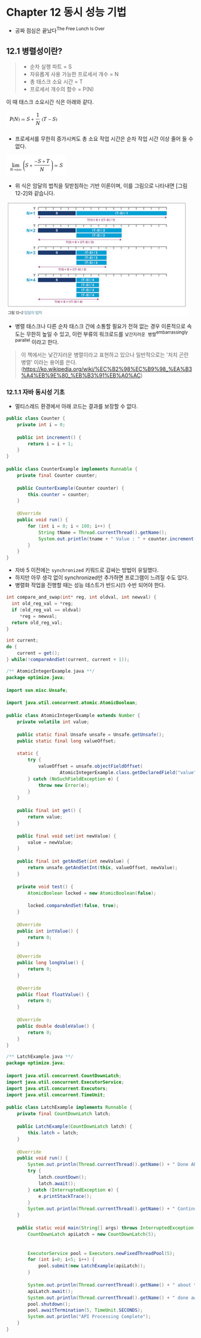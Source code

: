 # Chapter 12 동시 성능 기법

- 공짜 점심은 끝났다<sup>The Free Lunch Is Over</sup>

## 12.1 병렬성이란?

> - 순차 실행 파트 = S
> - 자유롭게 사용 가능한 프로세서 개수 = N
> - 총 태스크 소요 시간 = T
> - 프로세서 개수의 함수 = P(N)
 
이 때 태스크 소요시간 식은 아래와 같다.

![](./img/12_exp.png)

- 프로세서를 무한히 증가시켜도 총 소요 작업 시간은 순차 작업 시간 이상 줄어 들 수 없다.

![](./img/12_exp_limit.png)

- 위 식은 암달의 법칙을 뒷받침하는 기반 이론이며, 이를 그림으로 나타내면 [그림 12-2]와 같습니다.

![그림 12-2 암달의 법칙](./img/12_2.png)

- 병렬 태스크나 다른 순차 태스크 간에 소통할 필요가 전혀 없는 경우 이론적으로 속도는 무한히 높일 수 있고, 이런 부류의 워크로드를 `낯간지러운 병렬`<sup>embarrassingly parallel</sup> 이라고 한다.
> 이 책에서는 낯간지러운 병렬이라고 표현하고 있으나 일반적으로는 '처치 곤란 병렬' 이라는 용어를 쓴다. (https://ko.wikipedia.org/wiki/%EC%B2%98%EC%B9%98_%EA%B3%A4%EB%9E%80_%EB%B3%91%EB%A0%AC)

### 12.1.1 자바 동시성 기초

- 멀티스레드 환경에서 아래 코드는 결과를 보장할 수 없다.

```java
public class Counter {
    private int i = 0;
    
    public int increment() {
        return i = i + 1;
    }
}

public class CounterExample implements Runnable {
    private final Counter counter;
    
    public CounterExample(Counter counter) {
        this.counter = counter;
    }
    
    @Override
    public void run() {
        for (int i = 0; i < 100; i++) {
            String tName = Thread.currentThread().getName();
            System.out.println(tname + " Value : " + counter.increment());
        }
    }    
}
```
- 자바 5 이전에는 `synchronized` 키워드로 감싸는 방법이 유일했다.
- 하지만 아무 생각 없이 synchronized만 추가하면 프로그램이 느려질 수도 있다.
- 병렬화 작업을 진행할 때는 성능 테스트가 반드시(!) 수반 되어야 한다.
 




```c
int compare_and_swap(int* reg, int oldval, int newval) {
  int old_reg_val = *reg;
  if (old_reg_val == oldval)
     *reg = newval;
  return old_reg_val;
}
```

```java
int current;
do {
    current = get();
} while(!compareAndSet(current, current + 1));
```

```java
/** AtomicIntegerExample.java **/
package optimize.java;

import sun.misc.Unsafe;

import java.util.concurrent.atomic.AtomicBoolean;

public class AtomicIntegerExample extends Number {
    private volatile int value;

    public static final Unsafe unsafe = Unsafe.getUnsafe();
    public static final long valueOffset;

    static {
        try {
            valueOffset = unsafe.objectFieldOffset(
                    AtomicIntegerExample.class.getDeclaredField("value"));
        } catch (NoSuchFieldException e) {
            throw new Error(e);
        }
    }

    public final int get() {
        return value;
    }

    public final void set(int newValue) {
        value = newValue;
    }

    public final int getAndSet(int newValue) {
        return unsafe.getAndSetInt(this, valueOffset, newValue);
    }

    private void test() {
        AtomicBoolean locked = new AtomicBoolean(false);

        locked.compareAndSet(false, true);
    }

    @Override
    public int intValue() {
        return 0;
    }

    @Override
    public long longValue() {
        return 0;
    }

    @Override
    public float floatValue() {
        return 0;
    }

    @Override
    public double doubleValue() {
        return 0;
    }
}
```

```java
/** LatchExample.java **/
package optimize.java;

import java.util.concurrent.CountDownLatch;
import java.util.concurrent.ExecutorService;
import java.util.concurrent.Executors;
import java.util.concurrent.TimeUnit;

public class LatchExample implements Runnable {
    private final CountDownLatch latch;

    public LatchExample(CountDownLatch latch) {
        this.latch = latch;
    }

    @Override
    public void run() {
        System.out.println(Thread.currentThread().getName() + " Done API Call");
        try {
            latch.countDown();
            latch.await();
        } catch (InterruptedException e) {
            e.printStackTrace();
        }
        System.out.println(Thread.currentThread().getName() + " Continue processing");
    }

    public static void main(String[] args) throws InterruptedException {
        CountDownLatch apiLatch = new CountDownLatch(5);


        ExecutorService pool = Executors.newFixedThreadPool(5);
        for (int i=0; i<5; i++) {
            pool.submit(new LatchExample(apiLatch));
        }

        System.out.println(Thread.currentThread().getName() + " about to await on main..");
        apiLatch.await();
        System.out.println(Thread.currentThread().getName() + " done awaiting on main..");
        pool.shutdown();
        pool.awaitTermination(5, TimeUnit.SECONDS);
        System.out.println("API Processing Complete");
    }
}

```